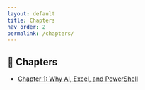 ```yaml
---
layout: default
title: Chapters
nav_order: 2
permalink: /chapters/
---
```


## 📖 Chapters

- [Chapter 1: Why AI, Excel, and PowerShell](/Smarter-Excel-with-Generative-AI-and-PowerShell/manuscript/chapter1.md)
